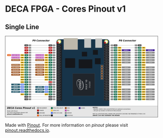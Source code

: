 # DECA FPGA - Cores Pinout v1

## Single Line

![pinout_deca](pinout_deca.png)



Made with [Pinout](https://github.com/j0ono0/pinout). For more information on *pinout* please visit [pinout.readthedocs.io](https://pinout.readthedocs.io/).
